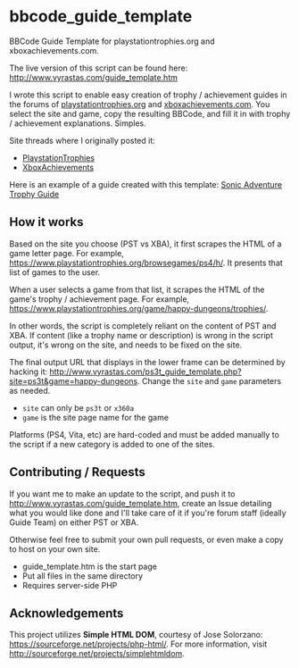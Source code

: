 # bbcode_guide_template
BBCode Guide Template for playstationtrophies.org and xboxachievements.com.

The live version of this script can be found here: http://www.vyrastas.com/guide_template.htm

I wrote this script to enable easy creation of trophy / achievement guides in the forums of [playstationtrophies.org](www.playstationtrophies.org) and [xboxachievements.com](www.xboxachievements.com). You select the site and game, copy the resulting BBCode, and fill it in with trophy / achievement explanations. Simples.

Site threads where I originally posted it:

* [PlaystationTrophies](https://www.playstationtrophies.org/forum/guide-central/202570-ultimate-bbcode-trophy-guide-template.html)
* [XboxAchievements](https://www.xboxachievements.com/forum/showthread.php?t=500386)

Here is an example of a guide created with this template: [Sonic Adventure Trophy Guide](https://www.playstationtrophies.org/forum/sonic-adventure/72873-sonic-adventure-trophy-guide.html)

## How it works

Based on the site you choose (PST vs XBA), it first scrapes the HTML of a game letter page. For example, https://www.playstationtrophies.org/browsegames/ps4/h/. It presents that list of games to the user.

When a user selects a game from that list, it scrapes the HTML of the game's trophy / achievement page. For example, https://www.playstationtrophies.org/game/happy-dungeons/trophies/.

In other words, the script is completely reliant on the content of PST and XBA. If content (like a trophy name or description) is wrong in the script output, it's wrong on the site, and needs to be fixed on the site.

The final output URL that displays in the lower frame can be determined by hacking it: http://www.vyrastas.com/ps3t_guide_template.php?site=ps3t&game=happy-dungeons. Change the `site` and `game` parameters as needed.

* `site` can only be `ps3t` or `x360a`
* `game` is the site page name for the game

Platforms (PS4, Vita, etc) are hard-coded and must be added manually to the script if a new category is added to one of the sites.

## Contributing / Requests

If you want me to make an update to the script, and push it to http://www.vyrastas.com/guide_template.htm, create an Issue detailing what you would like done and I'll take care of it if you're forum staff (ideally Guide Team) on either PST or XBA.

Otherwise feel free to submit your own pull requests, or even make a copy to host on your own site.

* guide_template.htm is the start page
* Put all files in the same directory
* Requires server-side PHP

## Acknowledgements

This project utilizes **Simple HTML DOM**, courtesy of Jose Solorzano: https://sourceforge.net/projects/php-html/. For more information, visit http://sourceforge.net/projects/simplehtmldom.
